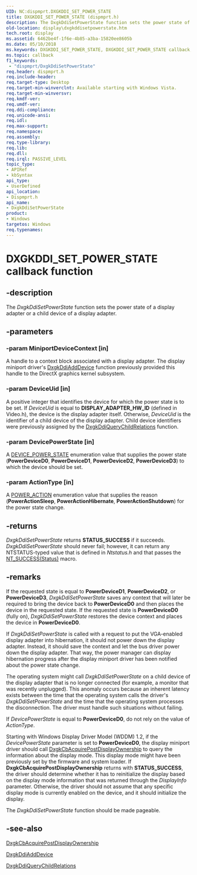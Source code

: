 ```yaml
---
UID: NC:dispmprt.DXGKDDI_SET_POWER_STATE
title: DXGKDDI_SET_POWER_STATE (dispmprt.h)
description: The DxgkDdiSetPowerState function sets the power state of a display adapter or a child device of a display adapter.
old-location: display\dxgkddisetpowerstate.htm
tech.root: display
ms.assetid: 6462be4f-1f6e-4b85-a3ba-15820ee8605b
ms.date: 05/10/2018
ms.keywords: DXGKDDI_SET_POWER_STATE, DXGKDDI_SET_POWER_STATE callback, DmFunctions_712dfd67-ab92-4ffb-80e8-18e6b80a0dd4.xml, DxgkDdiSetPowerState, DxgkDdiSetPowerState callback function [Display Devices], display.dxgkddisetpowerstate, dispmprt/DxgkDdiSetPowerState
ms.topic: callback
f1_keywords:
 - "dispmprt/DxgkDdiSetPowerState"
req.header: dispmprt.h
req.include-header: 
req.target-type: Desktop
req.target-min-winverclnt: Available starting with Windows Vista.
req.target-min-winversvr: 
req.kmdf-ver: 
req.umdf-ver: 
req.ddi-compliance: 
req.unicode-ansi: 
req.idl: 
req.max-support: 
req.namespace: 
req.assembly: 
req.type-library: 
req.lib: 
req.dll: 
req.irql: PASSIVE_LEVEL
topic_type:
- APIRef
- kbSyntax
api_type:
- UserDefined
api_location:
- Dispmprt.h
api_name:
- DxgkDdiSetPowerState
product:
- Windows
targetos: Windows
req.typenames: 
---
```


# DXGKDDI_SET_POWER_STATE callback function


## -description


The <i>DxgkDdiSetPowerState</i> function sets the power state of a display adapter or a child device of a display adapter.


## -parameters




### -param MiniportDeviceContext [in]

A handle to a context block associated with a display adapter. The display miniport driver's <a href="https://docs.microsoft.com/windows-hardware/drivers/ddi/content/dispmprt/nc-dispmprt-dxgkddi_add_device">DxgkDdiAddDevice</a> function previously provided this handle to the DirectX graphics kernel subsystem.


### -param DeviceUid [in]

A positive integer that identifies the device for which the power state is to be set. If <i>DeviceUid</i> is equal to <b>DISPLAY_ADAPTER_HW_ID</b> (defined in Video.h), the device is the display adapter itself. Otherwise, <i>DeviceUid</i> is the identifier of a child device of the display adapter. Child device identifiers were previously assigned by the <a href="https://docs.microsoft.com/windows-hardware/drivers/ddi/content/dispmprt/nc-dispmprt-dxgkddi_query_child_relations">DxgkDdiQueryChildRelations</a> function.


### -param DevicePowerState [in]

A <a href="https://docs.microsoft.com/windows-hardware/drivers/ddi/content/wudfddi/ne-wudfddi-_device_power_state">DEVICE_POWER_STATE</a> enumeration value that supplies the power state (<b>PowerDeviceD0</b>, <b>PowerDeviceD1</b>, <b>PowerDeviceD2</b>, <b>PowerDeviceD3</b>) to which the device should be set.


### -param ActionType [in]

A <a href="https://docs.microsoft.com/windows-hardware/drivers/ddi/content/wdm/ne-wdm-ppower_action">POWER_ACTION</a> enumeration value that supplies the reason (<b>PowerActionSleep</b>, <b>PowerActionHibernate</b>, <b>PowerActionShutdown</b>) for the power state change.


## -returns



<i>DxgkDdiSetPowerState</i> returns <b>STATUS_SUCCESS</b> if it succeeds. <i>DxgkDdiSetPowerState</i> should never fail; however, it can return any NTSTATUS-typed value that is defined in <i>Ntstatus.h</i> and that passes the <a href="https://docs.microsoft.com/windows-hardware/drivers/kernel/ntstatus-values">NT_SUCCESS(Status)</a> macro.




## -remarks



If the requested state is equal to <b>PowerDeviceD1</b>, <b>PowerDeviceD2</b>, or <b>PowerDeviceD3</b>, <i>DxgkDdiSetPowerState</i> saves any context that will later be required to bring the device back to <b>PowerDeviceD0</b> and then places the device in the requested state. If the requested state is <b>PowerDeviceD0</b> (fully on), <i>DxgkDdiSetPowerState</i> restores the device context and places the device in <b>PowerDeviceD0</b>.

If <i>DxgkDdiSetPowerState</i> is called with a request to put the VGA-enabled display adapter into hibernation, it should not power down the display adapter. Instead, it should save the context and let the bus driver power down the display adapter. That way, the power manager can display hibernation progress after the display miniport driver has been notified about the power state change.

The operating system might call <i>DxgkDdiSetPowerState</i> on a child device of the display adapter that is no longer connected (for example, a monitor that was recently unplugged). This anomaly occurs because an inherent latency exists between the time that the operating system calls the driver's <i>DxgkDdiSetPowerState</i> and the time that the operating system processes the disconnection. The driver must handle such situations without failing.

If <i>DevicePowerState</i> is equal to <b>PowerDeviceD0</b>, do not rely on the value of <i>ActionType</i>.

Starting with Windows Display Driver Model (WDDM) 1.2, if the <i>DevicePowerState</i> parameter is set to <b>PowerDeviceD0</b>, the display miniport driver should call <a href="https://docs.microsoft.com/windows-hardware/drivers/ddi/content/dispmprt/nc-dispmprt-dxgkcb_acquire_post_display_ownership">DxgkCbAcquirePostDisplayOwnership</a> to query the information about the display mode. This display mode might have been previously set by the firmware and system loader. If <b>DxgkCbAcquirePostDisplayOwnership</b> returns with <b>STATUS_SUCCESS</b>, the driver should determine whether it has to reinitialize the display based on the display mode information that was returned through the <i>DisplayInfo</i> parameter. Otherwise,  the driver should not assume that any specific display mode is currently enabled on the device, and it should initialize the display.

The <i>DxgkDdiSetPowerState</i> function should be made pageable.




## -see-also




<a href="https://docs.microsoft.com/windows-hardware/drivers/ddi/content/dispmprt/nc-dispmprt-dxgkcb_acquire_post_display_ownership">DxgkCbAcquirePostDisplayOwnership</a>



<a href="https://docs.microsoft.com/windows-hardware/drivers/ddi/content/dispmprt/nc-dispmprt-dxgkddi_add_device">DxgkDdiAddDevice</a>



<a href="https://docs.microsoft.com/windows-hardware/drivers/ddi/content/dispmprt/nc-dispmprt-dxgkddi_query_child_relations">DxgkDdiQueryChildRelations</a>
 

 

